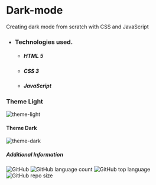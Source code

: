 
# Dark-mode

Creating dark mode from scratch with CSS and JavaScript

* ### Technologies used.
  * ##### HTML 5
  * ##### CSS 3
  * ##### JavaScript


### Theme Light
![theme-light](https://user-images.githubusercontent.com/62667424/79051807-a949f380-7c08-11ea-8a6c-d867ccace054.png)

#### Theme Dark
![theme-dark](https://user-images.githubusercontent.com/62667424/79051805-a8b15d00-7c08-11ea-9d27-1f1c7e24c368.png)


##### Additional Information
![GitHub](https://img.shields.io/github/license/Ias4g/dark-mode)
![GitHub language count](https://img.shields.io/github/languages/count/Ias4g/dark-mode)
![GitHub top language](https://img.shields.io/github/languages/top/Ias4g/dark-mode)
![GitHub repo size](https://img.shields.io/github/repo-size/Ias4g/dark-mode)

